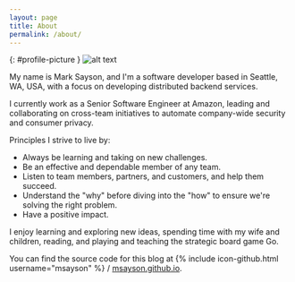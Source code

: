 ```yaml
---
layout: page
title: About
permalink: /about/
---
```


{: #profile-picture }
![alt text](/images/profile_picture.jpg "Profile Picture")

My name is Mark Sayson, and I'm a software developer based in Seattle, WA, USA, with a focus on developing distributed backend services.

I currently work as a Senior Software Engineer at Amazon, leading and collaborating on cross-team initiatives to automate company-wide security and consumer privacy.

Principles I strive to live by:
* Always be learning and taking on new challenges.
* Be an effective and dependable member of any team.
* Listen to team members, partners, and customers, and help them succeed.
* Understand the "why" before diving into the "how" to ensure we're solving the right problem.
* Have a positive impact.

I enjoy learning and exploring new ideas, spending time with my wife and children, reading, and playing and teaching the strategic board game Go.

You can find the source code for this blog at
{% include icon-github.html username="msayson" %} /
[msayson.github.io](https://github.com/msayson/msayson.github.io).
